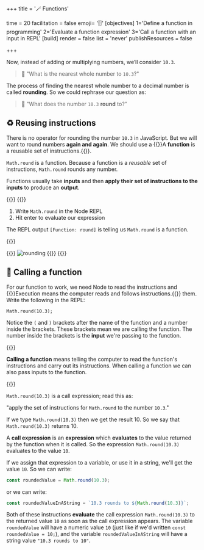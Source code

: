 +++
title = '🪄 Functions'

time = 20
facilitation = false
emoji= '🗄️'
[objectives]
    1='Define a function in programming'
    2='Evaluate a function expression'
    3='Call a function with an input in REPL'
[build]
  render = false
  list = 'never'
  publishResources = false

+++

Now, instead of adding or multiplying numbers, we’ll consider `10.3`.

> 🤔 "What is the nearest whole number to `10.3`?"

The process of finding the nearest whole number to a decimal number is called **rounding**. So we could rephrase our question as:

> 🤔 "What does the number `10.3` **round** to?”

## ♻️ Reusing instructions

There is no operator for rounding the number `10.3` in JavaScript. But we will want to round numbers **again and again**. We should use a {{<tooltip title="function">}}A **function** is a reusable set of instructions.{{</tooltip>}}.

`Math.round` is a function. Because a function is a _reusable_ set of instructions, `Math.round` rounds any number.

Functions usually take **inputs** and then **apply their set of instructions to the inputs** to produce an **output**.

{{<tabs name="Functions in REPL">}}
{{<tab name="Try it yourself">}}

1. Write `Math.round` in the Node REPL
1. Hit enter to evaluate our expression

The REPL output `[Function: round]` is telling us `Math.round` is a function.

{{</tab>}}

{{<tab name="Watch and follow along">}}
![rounding](rounding.gif "[Function: round] indicates that Math.round is a function")
{{</tab>}}
{{</tabs>}}

## 📲 Calling a function

For our function to work, we need Node to read the instructions and {{<tooltip title="execute">}}Execution means the computer reads and follows instructions.{{</tooltip>}} them. Write the following in the REPL:

```repl
Math.round(10.3);
```

Notice the `(` and `)` brackets after the name of the function and a number inside the brackets. These brackets mean we are calling the function. The number inside the brackets is the **input** we're passing to the function.

{{<note title="Calling a function" type="note">}}

**Calling a function** means telling the computer to read the function's instructions and carry out its instructions. When calling a function we can also pass inputs to the function.

{{</note>}}

`Math.round(10.3)` is a call expression; read this as:

"apply the set of instructions for `Math.round` to the number `10.3`."

If we type `Math.round(10.3)` then we get the result 10. So we say that `Math.round(10.3)` returns 10.

A **call expression** is an **expression** which **evaluates** to the value returned by the function when it is called. So the expression `Math.round(10.3)` evaluates to the value `10`.

If we assign that expression to a variable, or use it in a string, we'll get the value `10`. So we can write:

```js
const roundedValue = Math.round(10.3);
```

or we can write:

```js
const roundedValueInAString = `10.3 rounds to ${Math.round(10.3)}`;
```

Both of these instructions **evaluate** the call expression `Math.round(10.3)` to the returned value `10` as soon as the call expression appears. The variable `roundedValue` will have a numeric value `10` (just like if we'd written `const roundedValue = 10;`), and the variable `roundedValueInAString` will have a string value `"10.3 rounds to 10"`.
